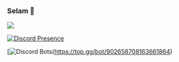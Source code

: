 ### Selam 👋

<!--
**kontmanstein/kontmanstein** is a ✨ _special_ ✨ repository because its `README.md` (this file) appears on your GitHub profile.

Here are some ideas to get you started:

- 🔭 I’m currently working on ...
- 🌱 I’m currently learning ...
- 👯 I’m looking to collaborate on ...
- 🤔 I’m looking for help with ...
- 💬 Ask me about ...
- 📫 How to reach me: ...
- 😄 Pronouns: ...
- ⚡ Fun fact: ...
-->

![](https://komarev.com/ghpvc/?username=kontmanstein&color=red)

[![Discord Presence](https://lanyard.cnrad.dev/api/910221843842101278)](https://discord.com/users/910221843842101278)

[![Discord Bots](https://top.gg/api/widget/902658708163661864.svg)(https://top.gg/bot/902658708163661864)
